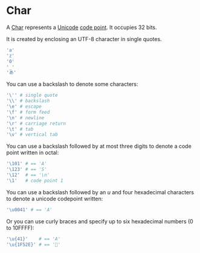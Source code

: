 # Char

A [Char](http://crystal-lang.org/api/Char.html) represents a [Unicode](http://en.wikipedia.org/wiki/Unicode) [code point](http://en.wikipedia.org/wiki/Code_point).
It occupies 32 bits.

It is created by enclosing an UTF-8 character in single quotes.

```ruby
'a'
'z'
'0'
'_'
'あ'
```

You can use a backslash to denote some characters:

```ruby
'\'' # single quote
'\\' # backslash
'\e' # escape
'\f' # form feed
'\n' # newline
'\r' # carriage return
'\t' # tab
'\v' # vertical tab
```

You can use a backslash followed by at most three digits to denote a code point written in octal:

```ruby
'\101' # == 'A'
'\123' # == 'S'
'\12'  # == '\n'
'\1'   # code point 1
```

You can use a backslash followed by an *u* and four hexadecimal characters to denote a unicode codepoint written:

```ruby
'\u0041' # == 'A'
```

Or you can use curly braces and specify up to six hexadecimal numbers (0 to 10FFFF):

```ruby
'\u{41}'    # == 'A'
'\u{1F52E}' # == '🔮'
```
